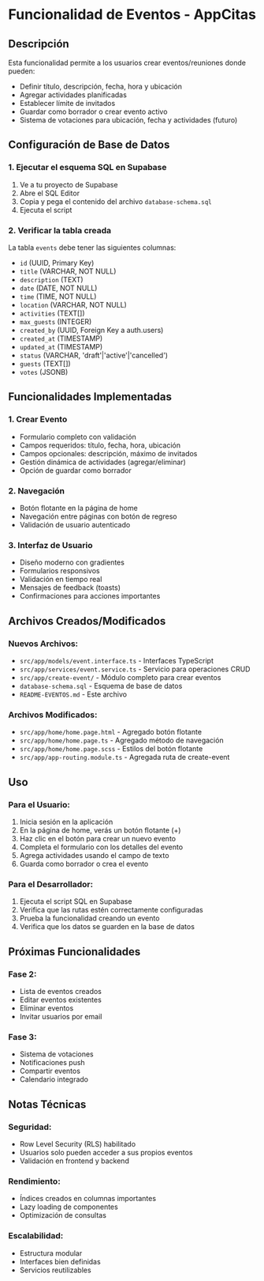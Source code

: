 # Funcionalidad de Eventos - AppCitas

## Descripción
Esta funcionalidad permite a los usuarios crear eventos/reuniones donde pueden:
- Definir título, descripción, fecha, hora y ubicación
- Agregar actividades planificadas
- Establecer límite de invitados
- Guardar como borrador o crear evento activo
- Sistema de votaciones para ubicación, fecha y actividades (futuro)

## Configuración de Base de Datos

### 1. Ejecutar el esquema SQL en Supabase
1. Ve a tu proyecto de Supabase
2. Abre el SQL Editor
3. Copia y pega el contenido del archivo `database-schema.sql`
4. Ejecuta el script

### 2. Verificar la tabla creada
La tabla `events` debe tener las siguientes columnas:
- `id` (UUID, Primary Key)
- `title` (VARCHAR, NOT NULL)
- `description` (TEXT)
- `date` (DATE, NOT NULL)
- `time` (TIME, NOT NULL)
- `location` (VARCHAR, NOT NULL)
- `activities` (TEXT[])
- `max_guests` (INTEGER)
- `created_by` (UUID, Foreign Key a auth.users)
- `created_at` (TIMESTAMP)
- `updated_at` (TIMESTAMP)
- `status` (VARCHAR, 'draft'|'active'|'cancelled')
- `guests` (TEXT[])
- `votes` (JSONB)

## Funcionalidades Implementadas

### 1. Crear Evento
- Formulario completo con validación
- Campos requeridos: título, fecha, hora, ubicación
- Campos opcionales: descripción, máximo de invitados
- Gestión dinámica de actividades (agregar/eliminar)
- Opción de guardar como borrador

### 2. Navegación
- Botón flotante en la página de home
- Navegación entre páginas con botón de regreso
- Validación de usuario autenticado

### 3. Interfaz de Usuario
- Diseño moderno con gradientes
- Formularios responsivos
- Validación en tiempo real
- Mensajes de feedback (toasts)
- Confirmaciones para acciones importantes

## Archivos Creados/Modificados

### Nuevos Archivos:
- `src/app/models/event.interface.ts` - Interfaces TypeScript
- `src/app/services/event.service.ts` - Servicio para operaciones CRUD
- `src/app/create-event/` - Módulo completo para crear eventos
- `database-schema.sql` - Esquema de base de datos
- `README-EVENTOS.md` - Este archivo

### Archivos Modificados:
- `src/app/home/home.page.html` - Agregado botón flotante
- `src/app/home/home.page.ts` - Agregado método de navegación
- `src/app/home/home.page.scss` - Estilos del botón flotante
- `src/app/app-routing.module.ts` - Agregada ruta de create-event

## Uso

### Para el Usuario:
1. Inicia sesión en la aplicación
2. En la página de home, verás un botón flotante (+)
3. Haz clic en el botón para crear un nuevo evento
4. Completa el formulario con los detalles del evento
5. Agrega actividades usando el campo de texto
6. Guarda como borrador o crea el evento

### Para el Desarrollador:
1. Ejecuta el script SQL en Supabase
2. Verifica que las rutas estén correctamente configuradas
3. Prueba la funcionalidad creando un evento
4. Verifica que los datos se guarden en la base de datos

## Próximas Funcionalidades

### Fase 2:
- Lista de eventos creados
- Editar eventos existentes
- Eliminar eventos
- Invitar usuarios por email

### Fase 3:
- Sistema de votaciones
- Notificaciones push
- Compartir eventos
- Calendario integrado

## Notas Técnicas

### Seguridad:
- Row Level Security (RLS) habilitado
- Usuarios solo pueden acceder a sus propios eventos
- Validación en frontend y backend

### Rendimiento:
- Índices creados en columnas importantes
- Lazy loading de componentes
- Optimización de consultas

### Escalabilidad:
- Estructura modular
- Interfaces bien definidas
- Servicios reutilizables 